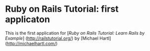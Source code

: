 # Ruby on Rails Tutorial: first applicaton

This is the first application for
[*Ruby on Rails Tutorial: Learn Rails by Example*] (http://railstutorial.org/)
by [Michael Hartl] (http://michaelhartl.com/)